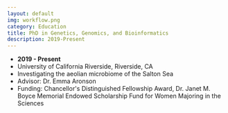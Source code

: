 ```yaml
---
layout: default
img: workflow.png
category: Education
title: PhD in Genetics, Genomics, and Bioinformatics
description: 2019-Present
---
```


* __2019 - Present__
* University of California Riverside, Riverside, CA
* Investigating the aeolian microbiome of the Salton Sea
* Advisor: Dr. Emma Aronson
* Funding: Chancellor's Distinguished Fellowship Award, Dr. Janet M. Boyce Memorial Endowed Scholarship Fund for Women Majoring in the Sciences
 
